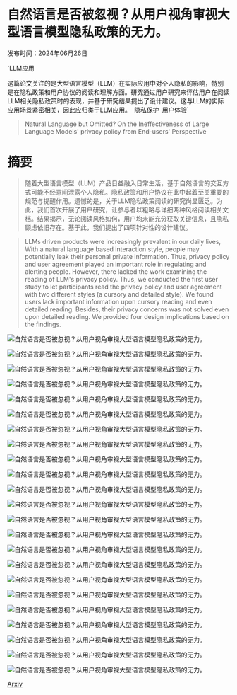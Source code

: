 # 自然语言是否被忽视？从用户视角审视大型语言模型隐私政策的无力。

发布时间：2024年06月26日

`LLM应用

这篇论文关注的是大型语言模型（LLM）在实际应用中对个人隐私的影响，特别是在隐私政策和用户协议的阅读和理解方面。研究通过用户研究来评估用户在阅读LLM相关隐私政策时的表现，并基于研究结果提出了设计建议。这与LLM的实际应用场景紧密相关，因此应归类于LLM应用。` `隐私保护` `用户体验`

> Natural Language but Omitted? On the Ineffectiveness of Large Language Models' privacy policy from End-users' Perspective

# 摘要

> 随着大型语言模型（LLM）产品日益融入日常生活，基于自然语言的交互方式可能不经意间泄露个人隐私。隐私政策和用户协议在此中起着至关重要的规范与提醒作用。遗憾的是，关于LLM隐私政策阅读的研究尚显匮乏。为此，我们首次开展了用户研究，让参与者以粗略与详细两种风格阅读相关文档。结果揭示，无论阅读风格如何，用户均未能充分获取关键信息，且隐私顾虑依旧存在。基于此，我们提出了四项针对性的设计建议。

> LLMs driven products were increasingly prevalent in our daily lives, With a natural language based interaction style, people may potentially leak their personal private information. Thus, privacy policy and user agreement played an important role in regulating and alerting people. However, there lacked the work examining the reading of LLM's privacy policy. Thus, we conducted the first user study to let participants read the privacy policy and user agreement with two different styles (a cursory and detailed style). We found users lack important information upon cursory reading and even detailed reading. Besides, their privacy concerns was not solved even upon detailed reading. We provided four design implications based on the findings.

![自然语言是否被忽视？从用户视角审视大型语言模型隐私政策的无力。](../../../paper_images/2406.18100/chatgpt.png)

![自然语言是否被忽视？从用户视角审视大型语言模型隐私政策的无力。](../../../paper_images/2406.18100/wenxinyiyan.png)

![自然语言是否被忽视？从用户视角审视大型语言模型隐私政策的无力。](../../../paper_images/2406.18100/pi.png)

![自然语言是否被忽视？从用户视角审视大型语言模型隐私政策的无力。](../../../paper_images/2406.18100/zidongtaichu.png)

![自然语言是否被忽视？从用户视角审视大型语言模型隐私政策的无力。](../../../paper_images/2406.18100/privacy-framework.png)

![自然语言是否被忽视？从用户视角审视大型语言模型隐私政策的无力。](../../../paper_images/2406.18100/user-consent-c1.png)

![自然语言是否被忽视？从用户视角审视大型语言模型隐私政策的无力。](../../../paper_images/2406.18100/user-consent-c2.png)

![自然语言是否被忽视？从用户视角审视大型语言模型隐私政策的无力。](../../../paper_images/2406.18100/user-consent-c3.png)

![自然语言是否被忽视？从用户视角审视大型语言模型隐私政策的无力。](../../../paper_images/2406.18100/user-consent-d1.png)

![自然语言是否被忽视？从用户视角审视大型语言模型隐私政策的无力。](../../../paper_images/2406.18100/user-consent-d2.png)

![自然语言是否被忽视？从用户视角审视大型语言模型隐私政策的无力。](../../../paper_images/2406.18100/user-consent-d3.png)

![自然语言是否被忽视？从用户视角审视大型语言模型隐私政策的无力。](../../../paper_images/2406.18100/user-consent-e1.png)

![自然语言是否被忽视？从用户视角审视大型语言模型隐私政策的无力。](../../../paper_images/2406.18100/user-consent-e2.png)

![自然语言是否被忽视？从用户视角审视大型语言模型隐私政策的无力。](../../../paper_images/2406.18100/user-consent-e3.png)

![自然语言是否被忽视？从用户视角审视大型语言模型隐私政策的无力。](../../../paper_images/2406.18100/user-consent-f1.png)

![自然语言是否被忽视？从用户视角审视大型语言模型隐私政策的无力。](../../../paper_images/2406.18100/user-consent-f2.png)

![自然语言是否被忽视？从用户视角审视大型语言模型隐私政策的无力。](../../../paper_images/2406.18100/user-consent-f3.png)

![自然语言是否被忽视？从用户视角审视大型语言模型隐私政策的无力。](../../../paper_images/2406.18100/violin-1.png)

![自然语言是否被忽视？从用户视角审视大型语言模型隐私政策的无力。](../../../paper_images/2406.18100/violin-2.png)

![自然语言是否被忽视？从用户视角审视大型语言模型隐私政策的无力。](../../../paper_images/2406.18100/violin-3.png)

![自然语言是否被忽视？从用户视角审视大型语言模型隐私政策的无力。](../../../paper_images/2406.18100/plot_chat.png)

![自然语言是否被忽视？从用户视角审视大型语言模型隐私政策的无力。](../../../paper_images/2406.18100/rating.png)

![自然语言是否被忽视？从用户视角审视大型语言模型隐私政策的无力。](../../../paper_images/2406.18100/future.png)

[Arxiv](https://arxiv.org/abs/2406.18100)